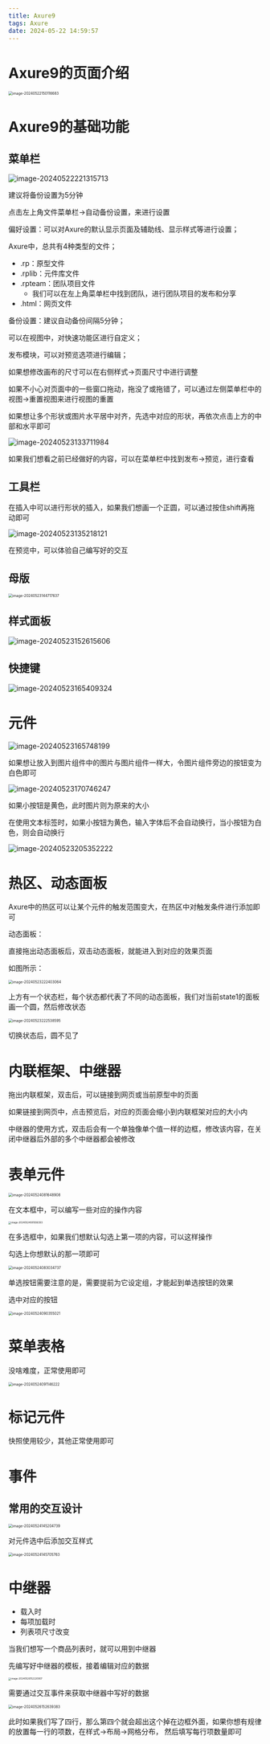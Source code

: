 ```yaml
---
title: Axure9
tags: Axure
date: 2024-05-22 14:59:57
---
```


# Axure9的页面介绍

<img src="https://s2.loli.net/2024/05/22/Td8Jc7plehxNE4b.png" alt="image-20240522150116683" style="zoom:50%;" />

# Axure9的基础功能

## 菜单栏

![image-20240522221315713](https://s2.loli.net/2024/05/22/8yipHZgRPQ1Eqnj.png)

建议将备份设置为5分钟

点击左上角文件菜单栏->自动备份设置，来进行设置

偏好设置：可以对Axure的默认显示页面及辅助线、显示样式等进行设置；



Axure中，总共有4种类型的文件；

- .rp：原型文件
- .rplib：元件库文件
- .rpteam：团队项目文件
	- 我们可以在左上角菜单栏中找到团队，进行团队项目的发布和分享
- .html：网页文件



备份设置：建议自动备份间隔5分钟；

可以在视图中，对快速功能区进行自定义；

发布模块，可以对预览选项进行编辑；



如果想修改画布的尺寸可以在右侧样式->页面尺寸中进行调整

如果不小心对页面中的一些窗口拖动，拖没了或拖错了，可以通过左侧菜单栏中的视图->重置视图来进行视图的重置



如果想让多个形状或图片水平居中对齐，先选中对应的形状，再依次点击上方的中部和水平即可

![image-20240523133711984](https://s2.loli.net/2024/05/23/AlYGu69ZxNPekqt.png)



如果我们想看之前已经做好的内容，可以在菜单栏中找到发布->预览，进行查看

## 工具栏

在插入中可以进行形状的插入，如果我们想画一个正圆，可以通过按住shift再拖动即可

![image-20240523135218121](https://s2.loli.net/2024/05/23/ydDxGNL5hT26C7E.png)

在预览中，可以体验自己编写好的交互

## 母版

<img src="https://s2.loli.net/2024/05/23/b8G4yzHOXcTChiK.png" alt="image-20240523144717637" style="zoom:50%;" />

## 样式面板

![image-20240523152615606](https://s2.loli.net/2024/05/23/2GBvyxXj5InMHVE.png)

## 快捷键

![image-20240523165409324](https://s2.loli.net/2024/05/23/QXdbLBtaqs1p7xS.png)

# 元件

![image-20240523165748199](https://s2.loli.net/2024/05/23/OkRUw4xr2B7Nv3d.png)

如果想让放入到图片组件中的图片与图片组件一样大，令图片组件旁边的按钮变为白色即可

![image-20240523170746247](https://s2.loli.net/2024/05/23/v2TY8ItC39PDduF.png)

如果小按钮是黄色，此时图片则为原来的大小



在使用文本标签时，如果小按钮为黄色，输入字体后不会自动换行，当小按钮为白色，则会自动换行

![image-20240523205352222](https://s2.loli.net/2024/05/23/Za5OnGheYCgqj9s.png)



# 热区、动态面板

Axure中的热区可以让某个元件的触发范围变大，在热区中对触发条件进行添加即可



动态面板：

直接拖出动态面板后，双击动态面板，就能进入到对应的效果页面

如图所示：

<img src="https://s2.loli.net/2024/05/23/MjSGx1IuoZTWBJX.png" alt="image-20240523222403064" style="zoom:50%;" />

上方有一个状态栏，每个状态都代表了不同的动态面板，我们对当前state1的面板画一个圆，然后修改状态

<img src="https://s2.loli.net/2024/05/23/knmOY5KM2UXZiTa.png" alt="image-20240523222538595" style="zoom:50%;" />

切换状态后，圆不见了

# 内联框架、中继器

拖出内联框架，双击后，可以链接到网页或当前原型中的页面

如果链接到网页中，点击预览后，对应的页面会缩小到内联框架对应的大小内



中继器的使用方式，双击后会有一个单独像单个值一样的边框，修改该内容，在关闭中继器后外部的多个中继器都会被修改

# 表单元件

<img src="https://s2.loli.net/2024/05/24/oj2Kn6OxDIU9lCH.png" alt="image-20240524081648908" style="zoom:50%;" />

在文本框中，可以编写一些对应的操作内容

<img src="https://s2.loli.net/2024/05/24/LHsSIgEeCWVXGbO.png" alt="image-20240524081936393" style="zoom: 33%;" />

在多选框中，如果我们想默认勾选上第一项的内容，可以这样操作

勾选上你想默认的那一项即可

<img src="https://s2.loli.net/2024/05/24/jWciaOqX4INkCRu.png" alt="image-20240524083034737" style="zoom:50%;" />

单选按钮需要注意的是，需要提前为它设定组，才能起到单选按钮的效果

选中对应的按钮

<img src="https://s2.loli.net/2024/05/24/FIfXL7T2PUubOxp.png" alt="image-20240524090355021" style="zoom:50%;" />

# 菜单表格

没啥难度，正常使用即可

<img src="https://s2.loli.net/2024/05/24/m8I5Z6tjGzKJHae.png" alt="image-20240524091146222" style="zoom:50%;" />

# 标记元件

快照使用较少，其他正常使用即可

# 事件

## 常用的交互设计

<img src="https://s2.loli.net/2024/05/24/QvNK5gTd2wqI7jW.png" alt="image-20240524145204739" style="zoom:50%;" />

对元件选中后添加交互样式

<img src="https://s2.loli.net/2024/05/25/KTnzcyXHgFs9xkw.png" alt="image-20240524145705763" style="zoom:50%;" />

# 中继器

- 载入时
- 每项加载时
- 列表项尺寸改变

当我们想写一个商品列表时，就可以用到中继器

先编写好中继器的模板，接着编辑对应的数据

<img src="https://s2.loli.net/2024/05/26/ZY28wqIRdyKEHsg.png" alt="image-20240526152220907" style="zoom: 33%;" />

需要通过交互事件来获取中继器中写好的数据

<img src="https://s2.loli.net/2024/05/26/jwWuHBaXdZxyGRA.png" alt="image-20240526152639383" style="zoom: 50%;" />

此时如果我们写了四行，那么第四个就会超出这个掉在边框外面，如果你想有规律的放置每一行的项数，在样式->布局->网格分布， 然后填写每行项数量即可

